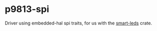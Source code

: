 # p9813-spi

Driver using embedded-hal spi traits, for us with the [smart-leds](https://github.com/smart-leds-rs/smart-leds) crate.
